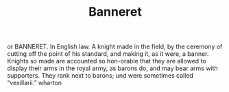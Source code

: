 ---
title: Banneret
letter: B
permalink: "/definitions/bld-banneret.html"
body: or BANNERET. In English law. A knight made in the field, by the ceremony of
  cutting off the point of his standard, and making it, as it were, a banner. Knights
  so made are accounted so hon-orable that they are allowed to display their arms
  in the royal army, as barons do, and may bear arms with supporters. They rank next
  to barons; und were sometimes called “vexillarii.” wharton
published_at: '2018-07-07'
source: Black's Law Dictionary 2nd Ed (1910)
layout: post
---